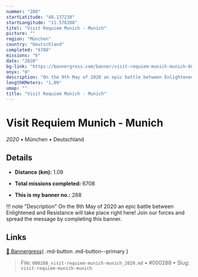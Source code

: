 ```yaml
---
nummer: "288"
startLatitude: "48.137238"
startLongitude: "11.576208"
titel: "Visit Requiem Munich - Munich"
picture: ""
region: "München"
country: "Deutschland"
completed: "6708"
missions: "6"
date: "2020"
bg-link: "https://bannergress.com/banner/visit-requiem-munich-munich-6065"
onyx: "0"
description: "On the 9th May of 2020 an epic battle between Enlightened and Resistance will take place right here! Join our forces and spread the message by completing this banner."
lengthKMeters: "1,09"
umap: ""
title: "Visit Requiem Munich - Munich"
---
```

# Visit Requiem Munich - Munich

*2020* • München • Deutschland



## Details
- **Distance (km):** 1.09

- **Total missions completed:** 6708
- **This is my banner no.:** 288


!!! note "Description"
    On the 9th May of 2020 an epic battle between Enlightened and Resistance will take place right here! Join our forces and spread the message by completing this banner.



## Links
[🔗 Bannergress](https://bannergress.com/banner/visit-requiem-munich-munich-6065){ .md-button .md-button--primary }



> File: `000288_visit-requiem-munich-munich_2020.md` • #000288 • Slug: `visit-requiem-munich-munich`
